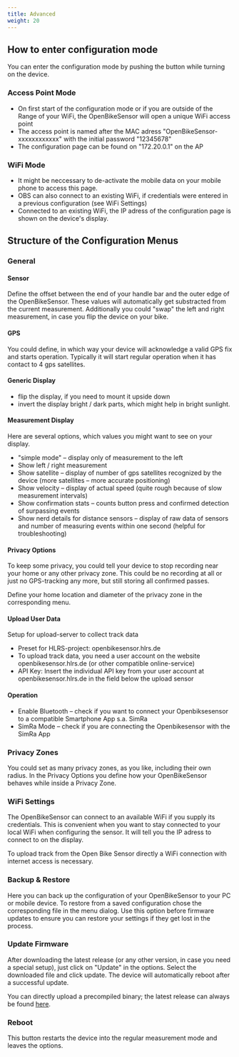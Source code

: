 ```yaml
---
title: Advanced
weight: 20
---
```


## How to enter configuration mode

You can enter the configuration mode by pushing the button while turning on the
device.

### Access Point Mode

- On first start of the configuration mode or if you are outside of the Range of your WiFi, the OpenBikeSensor will open a unique WiFi access point
- The access point is named after the MAC adress "OpenBikeSensor-xxxxxxxxxxxx" with the initial password "12345678"
- The configuration page can be found on "172.20.0.1" on the AP

### WiFi Mode
- It might be neccessary to de-activate the mobile data on your mobile phone to access this page.
- OBS can also connect to an existing WiFi, if credentials were entered in a previous configuration (see WiFi Settings)
- Connected to an existing WiFi, the IP adress of the configuration page is shown on the device's display.

## Structure of the Configuration Menus

### General

#### Sensor

Define the offset between the end of your handle bar and the outer edge of the OpenBikeSensor. These values will automatically get substracted from the current measurement. Additionally you could "swap" the left and right measurement, in case you flip the device on your bike.

#### GPS

You could define, in which way your device will acknowledge a valid GPS fix and starts operation. Typically it will start regular operation when it has contact to 4 gps satellites.

#### Generic Display

- flip the display, if you need to mount it upside down
- invert the display bright / dark parts, which might help in bright sunlight.

#### Measurement Display

Here are several options, which values you might want to see on your display.
- "simple mode" – display only of measurement to the left
- Show left / right measurement
- Show satellite – display of number of gps satellites recognized by the device
  (more satellites – more accurate positioning)
- Show velocity – display of actual speed (quite rough because of slow
  measurement intervals)
- Show confirmation stats – counts button press and confirmed detection of
  surpassing events
- Show nerd details for distance sensors – display of raw data of sensors and
  number of measuring events within one second (helpful for troubleshooting)

#### Privacy Options

To keep some privacy, you could tell your device to stop recording near your
home or any other privacy zone. This could be no recording at all or just no
GPS-tracking any more, but still storing all confirmed passes.

Define your home location and diameter of the privacy zone in the corresponding menu.

#### Upload User Data

Setup for upload-server to collect track data
- Preset for HLRS-project: openbikesensor.hlrs.de
- To upload track data, you need a user account on the website openbikesensor.hlrs.de (or other compatible online-service)
- API Key: Insert the individual API key from your user account at openbikesensor.hlrs.de in the field below the upload sensor

#### Operation

- Enable Bluetooth – check if you want to
  connect your Openbiksesensor to a compatible Smartphone App s.a. SimRa
- SimRa Mode – check if you are connecting the Openbikesensor with the SimRa
  App

### Privacy Zones

You could set as many privacy zones, as you like, including their own radius.
In the Privacy Options you define how your OpenBikeSensor behaves while inside
a Privacy Zone.

### WiFi Settings

The OpenBikeSensor can connect to an available WiFi if you supply its
credentials. This is convenient when you want to stay connected to your local
WiFi when configuring the sensor. It will tell you the IP adress to connect to
on the display.

To upload track from the Open Bike Sensor directly a WiFi connection with
internet access is necessary.

### Backup & Restore

Here you can back up the configuration of your OpenBikeSensor to your PC or
mobile device. To restore from a saved configuration chose the corresponding
file in the menu dialog. Use this option before firmware updates to ensure you
can restore your settings if they get lost in the process.

### Update Firmware

After downloading the latest release (or any other version, in case you need a
special setup), just click on "Update" in the options. Select the downloaded
file and click update. The device will automatically reboot after a successful
update.

You can directly upload a precompiled binary; the latest release can always be
found
[here](https://github.com/openbikesensor/OpenBikeSensorFirmware/releases).

### Reboot

This button restarts the device into the regular measurement mode and leaves
the options.
